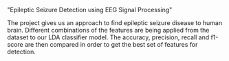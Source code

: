 "Epileptic Seizure Detection using EEG Signal Processing"

The project gives us an approach to find epileptic seizure disease to human brain. Different combinations of the features are being applied from the dataset to our LDA classifier model. The accuracy, precision, recall and f1-score are then compared in order to get the best set of features for detection.
 
